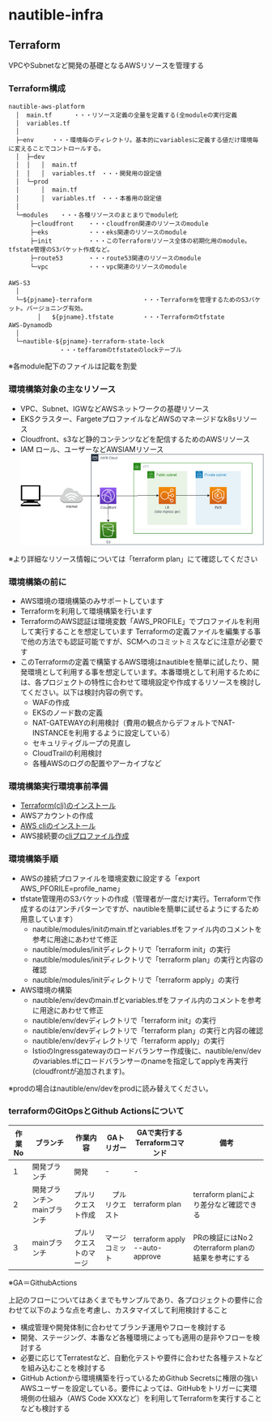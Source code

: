# nautible-infra

## Terraform
VPCやSubnetなど開発の基礎となるAWSリソースを管理する
### Terraform構成
```
nautible-aws-platform
  │  main.tf      ・・・リソース定義の全量を定義する(全moduleの実行定義
  │  variables.tf
  │
  ├─env     ・・・環境毎のディレクトリ。基本的にvariablesに定義する値だけ環境毎に変えることでコントロールする。
  │  ├─dev
  │  │   │  main.tf
  │  │   │  variables.tf　・・・開発用の設定値
  │  └─prod
  │      │  main.tf
  │      │  variables.tf　・・・本番用の設定値
  │
  └─modules　　・・・各種リソースのまとまりでmodule化
      ├─cloudfront    ・・・cloudfron関連のリソースのmodule
      ├─eks           ・・・eks関連のリソースのmodule
      ├─init          ・・・このTerraformリソース全体の初期化用のmodule。tfstate管理のS3バケット作成など。
      ├─route53       ・・・route53関連のリソースのmodule
      └─vpc           ・・・vpc関連のリソースのmodule

AWS-S3
  │
  └─${pjname}-terraform              ・・・Terraformを管理するためのS3バケット。バージョニング有効。
        │   ${pjname}.tfstate        ・・・Terraformのtfstate
AWS-Dynamodb
  │
  └─nautible-${pjname}-terraform-state-lock
              ・・・teffaromのtfstateのlockテーブル
```
※各module配下のファイルは記載を割愛

### 環境構築対象の主なリソース
* VPC、Subnet、IGWなどAWSネットワークの基礎リソース
* EKSクラスター、FargeteプロファイルなどAWSのマネージドなk8sリソース
* Cloudfront、s3など静的コンテンツなどを配信するためのAWSリソース
* IAM ロール、ユーザーなどAWSIAMリソース  
![AWSConfig](AWSConfig.png)


※より詳細なリソース情報については「terraform plan」にて確認してください

### 環境構築の前に
* AWS環境の環境構築のみサポートしています
* Terraformを利用して環境構築を行います
* TerraformのAWS認証は環境変数「AWS_PROFILE」でプロファイルを利用して実行することを想定しています
Terraformの定義ファイルを編集する事で他の方法でも認証可能ですが、SCMへのコミットミスなどに注意が必要です
* このTerraformの定義で構築するAWS環境はnautibleを簡単に試したり、開発環境として利用する事を想定しています。本番環境として利用するためには、各プロジェクトの特性に合わせて環境設定や作成するリソースを検討してください。以下は検討内容の例です。
  - WAFの作成
  - EKSのノード数の定義
  - NAT-GATEWAYの利用検討（費用の観点からデフォルトでNAT-INSTANCEを利用するように設定している）
  - セキュリティグループの見直し
  - CloudTrailの利用検討
  - 各種AWSのログの配置やアーカイブなど

### 環境構築実行環境事前準備
* [Terraform(cli)のインストール](https://learn.hashicorp.com/tutorials/terraform/install-cli)
* AWSアカウントの作成
* [AWS cliのインストール](https://docs.aws.amazon.com/ja_jp/cli/latest/userguide/cli-chap-install.html)
* AWS接続要の[cliプロファイル作成](https://docs.aws.amazon.com/ja_jp/cli/latest/userguide/cli-configure-profiles.html)

### 環境構築手順

<!-- #### 独自ドメインを利用しない場合
すぐに試してみたい場合はこちら。 -->

* AWSの接続プロファイルを環境変数に設定する「export AWS_PFORILE=profile_name」
* tfstate管理用のS3バケットの作成（管理者が一度だけ実行。Terraformで作成するのはアンチパターンですが、nautibleを簡単に試せるようにするため用意しています）
  * nautible/modules/initのmain.tfとvariables.tfをファイル内のコメントを参考に用途にあわせて修正
  * nautible/modules/initディレクトリで「terraform init」の実行
  * nautible/modules/initディレクトリで「terraform plan」の実行と内容の確認
  * nautible/modules/initディレクトリで「terraform apply」の実行
* AWS環境の構築
  * nautible/env/devのmain.tfとvariables.tfをファイル内のコメントを参考に用途にあわせて修正
  * nautible/env/devディレクトリで「terraform init」の実行
  * nautible/env/devディレクトリで「terraform plan」の実行と内容の確認
  * nautible/env/devディレクトリで「terraform apply」の実行
  * IstioのIngressgatewayのロードバランサー作成後に、nautible/env/devのvariables.tfにロードバランサーのnameを指定してapplyを再実行(cloudfrontが追加されます)。

※prodの場合はnautible/env/devをprodに読み替えてください。

### terraformのGitOpsとGithub Actionsについて

|  作業No  |  ブランチ  |  作業内容  |  GAトリガー  |  GAで実行するTerraformコマンド  | 備考 |
| ---- | ---- |---- |---- | ---- |---- |
|  １  |  開発ブランチ  | 開発 | - | - |  |
|  ２  |  開発ブランチ＞mainブランチ  | プルリクエスト作成 |　プルリクエスト | terraform plan | terraform planにより差分など確認できる |
|  ３  |  mainブランチ  | プルリクエストのマージ | マージコミット | terraform apply --auto-approve | PRの検証にはNo２のterraform planの結果を参考にする |

※GA＝GithubActions

上記のフローについてはあくまでもサンプルであり、各プロジェクトの要件に合わせて以下のような点を考慮し、カスタマイズして利用検討すること
* 構成管理や開発体制に合わせてブランチ運用やフローを検討する
* 開発、ステージング、本番など各種環境によっても適用の是非やフローを検討する
* 必要に応じてTerratestなど、自動化テストや要件に合わせた各種テストなどを組み込むことを検討する
* GitHub Actionから環境構築を行っているためGithub Secretsに権限の強いAWSユーザーを設定している。要件によっては、GitHubをトリガーに実環境側の仕組み（AWS Code XXXなど）を利用してTerraformを実行することなども検討する

